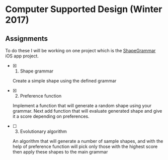 # Computer Supported Design (Winter 2017)

## Assignments

To do these I will be working on one project which is the [ShapeGrammar](ShapeGrammar/) iOS app project.

- [x] 1. Shape grammar

	Create a simple shape using the defined grammar

- [x] 2. Preference function

	Implement a function that will generate a random shape using your grammar. Next add function that will evaluate generated shape and give it a score depending on preferences.

- [ ] 3. Evolutionary algorithm

	An algorithm that will generate a number of sample shapes, and with the help of preference function will pick only those with the highest score then apply these shapes to the main grammar
